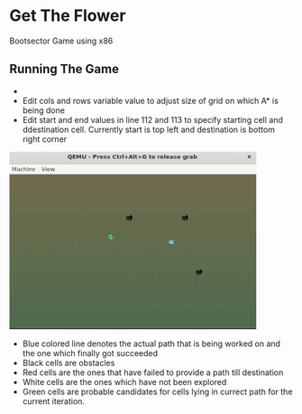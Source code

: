 # Get The Flower
Bootsector Game using x86

## Running The Game

* 
* Edit cols and rows variable value to adjust size of grid on which A* is being done
* Edit start and end values in line 112 and 113 to specify starting cell and ddestination cell. Currently start is top left and destination is bottom right corner

![video](getTheFlower_preview.gif)

* Blue colored line denotes the actual path that is being worked on and the one which finally got succeeded
* Black cells are obstacles
* Red cells are the ones that have failed to provide a path till destination
* White cells are the ones which have not been explored
* Green cells are probable candidates for cells lying in currect path for the current iteration.
